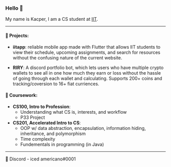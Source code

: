 ### Hello :wave:

My name is Kacper, I am a CS student at [IIT](https://www.iit.edu/).

 -----------------------

#### 🍃 Projects:

- **iitapp**: reliable mobile app made with Flutter that allows IIT students to view their schedule, upcoming assignments, and search for resources without the confusing nature of the current website.

- **RIRY**: A discord portfolio bot, which lets users who have multiple crypto wallets to see all in one how much they earn or loss without the hassle of going through each wallet and calculating. Supports 200+ coins and tracking/coversion to 16+ fiat curriences.

#### 🌳 Coursework:
- **CS100, Intro to Profession**: 
  - Understanding what CS is, interests, and workflow 
  - P33 Project
- **CS201, Accelerated Intro to CS**: 
  - OOP w/ data abstraction, encapsulation, information hiding, inheritance, and polymorphism 
  - Time complexity
  - Fundementals in programming (in Java)
  
 -----------------------
  
  💬 Discord - iced americano#0001
